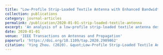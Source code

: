 ```yaml
---
title: "Low-Profile Strip-Loaded Textile Antenna with Enhanced Bandwidth and Isolation for Full-Duplex Wearable Applications"
collection: publications
category: journal-articles
permalink: /publication/2020-01-01-strip-loaded-textile-antenna
excerpt: 'An analysis of a low-profile strip-loaded textile antenna designed to enhance bandwidth and isolation in wearable applications.'
date: 2020-01-01
venue: 'IEEE Transactions on Antennas and Propagation'
paperurl: 'https://doi.org/10.1109/tap.2020.2989862'
citation: 'Ying Zhou. (2020). &quot;Low-Profile Strip-Loaded Textile Antenna with Enhanced Bandwidth and Isolation for Full-Duplex Wearable Applications.&quot; <i>IEEE Transactions on Antennas and Propagation</i>.'
---
```




